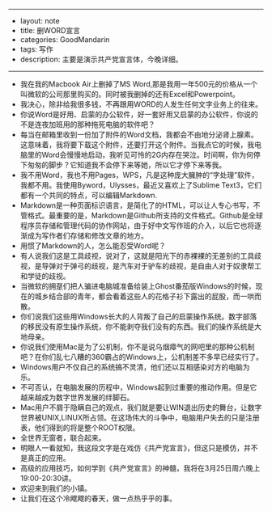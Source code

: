 - --
- layout: note
- title:  删WORD宣言
- categories: GoodMandarin
- tags: 写作
- description: 主要是演示共产党宣言体，今晚详细。
- --
- 我在我的Macbook Air上删掉了MS Word,那是我用一年500元的价格从一个叫微软的公司那里购买的。同时被我删掉的还有Excel和Powerpoint。
- 我决心，除非给我很多钱，不再跟用WORD的人发生任何文字业务上的往来。
- 你说Word是好用、启蒙的办公软件，好一套好用又启蒙的办公软件，你说的不是连夜加班用的那种拖死电脑的软件吧？
- 每当在邮箱里收到一份加了附件的Word文档，我都会不由地分泌肾上腺素。这意味着，我将要下载这个附件，还要打开这个附件。当我点它的时候，我电脑里的Word会慢慢地启动，我听见可怜的2G内存在哭泣。时间啊，你为何停下匆匆的脚步？它知道我不会停下来等她，所以它才停下来等我。
- 我不用Word，我也不用Pages，WPS，凡是这种庞大臃肿的“字处理”软件，我都不用。我使用Byword，Ulysses，最近又喜欢上了Sublime Text3，它们都有一个共同的特点，可以编辑Markdown.
- Markdown是一种页面标识语言，是简化了的HTML，可以让人专心书写，不管格式。最重要的是，Markdown是Github所支持的文件格式。Github是全球程序员存储和管理代码的协作网站，由于好中文写作班的介入，以后它也将逐渐成为写作者们存储和修改文章的地方。
- 用惯了Markdown的人，怎么能忍受Word呢？
- 有人说我们这是工具歧视，说对了，这就是阳光下的赤裸裸的无差别的工具歧视，是导弹对于弹弓的歧视，是汽车对于驴车的歧视，是自由人对于奴隶帮工和学徒的歧视。
- 当微软的拥趸们把人骗进电脑城准备给装上Ghost番茄版Windows的时候，现在的城乡结合部的青年，都会看着这些人的花格子衫下露出的屁股，而一哄而散。
- 你们说我们这些用Windows长大的人背叛了自己的启蒙操作系统。数字部落的移民没有原生操作系统，你不能剥夺我们没有的东西。我们的操作系统是大地母亲。
- 你说我们使用Mac是为了公机制，你不是说乌烟瘴气的网吧里的那种公机制吧？在你们乱七八糟的360霸占的Windows上，公机制差不多早已经实行了。
- Windows用户不仅自己的系统搞不灵清，他们还以互相感染对方的电脑为乐。
- 不可否认，在电脑发展的历程中，Windows起到过重要的推动作用。但是它越来越成为数字世界发展的绊脚石。
- Mac用户不屑于隐瞒自己的观点，我们就是要让WIN退出历史的舞台，让数字世界被UNIX,LINUX所占领。在这场伟大的斗争中，电脑用户失去的只是注册表，他们得到的将是整个ROOT权限。
- 全世界无窗者，联合起来。
- 明眼人一看就知，我这段文字是在戏仿《共产党宣言》，但这只是模仿，并不是真正的应用。
- 高级的应用技巧，如何学到《共产党宣言》的神髓，我将在3月25日周六晚上19:00-20:30讲。
- 欢迎来到我们的小镇。
- 让我们在这个冷飕飕的春天，做一点热乎乎的事。
